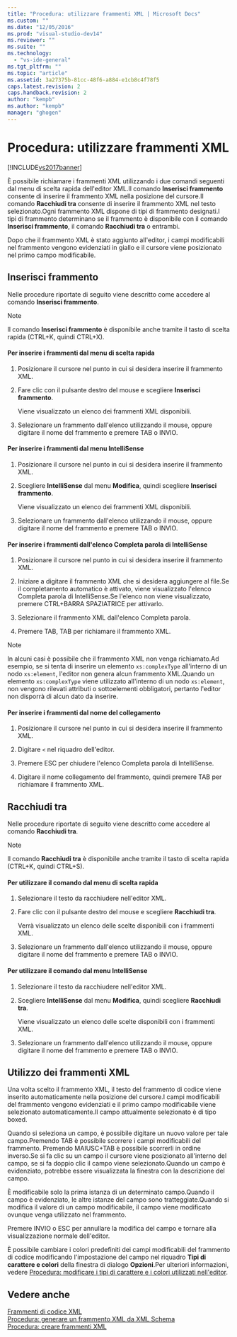 ```yaml
---
title: "Procedura: utilizzare frammenti XML | Microsoft Docs"
ms.custom: ""
ms.date: "12/05/2016"
ms.prod: "visual-studio-dev14"
ms.reviewer: ""
ms.suite: ""
ms.technology: 
  - "vs-ide-general"
ms.tgt_pltfrm: ""
ms.topic: "article"
ms.assetid: 3a27375b-81cc-48f6-a884-e1cb8c4f78f5
caps.latest.revision: 2
caps.handback.revision: 2
author: "kempb"
ms.author: "kempb"
manager: "ghogen"
---
```

# Procedura: utilizzare frammenti XML
[!INCLUDE[vs2017banner](../code-quality/includes/vs2017banner.md)]

È possibile richiamare i frammenti XML utilizzando i due comandi seguenti dal menu di scelta rapida dell'editor XML.Il comando **Inserisci frammento** consente di inserire il frammento XML nella posizione del cursore.Il comando **Racchiudi tra** consente di inserire il frammento XML nel testo selezionato.Ogni frammento XML dispone di tipi di frammento designati.I tipi di frammento determinano se il frammento è disponibile con il comando **Inserisci frammento**, il comando **Racchiudi tra** o entrambi.  
  
 Dopo che il frammento XML è stato aggiunto all'editor, i campi modificabili nel frammento vengono evidenziati in giallo e il cursore viene posizionato nel primo campo modificabile.  
  
## Inserisci frammento  
 Nelle procedure riportate di seguito viene descritto come accedere al comando **Inserisci frammento**.  
  
> [!NOTE]
>  Il comando **Inserisci frammento** è disponibile anche tramite il tasto di scelta rapida \(CTRL\+K, quindi CTRL\+X\).  
  
#### Per inserire i frammenti dal menu di scelta rapida  
  
1.  Posizionare il cursore nel punto in cui si desidera inserire il frammento XML.  
  
2.  Fare clic con il pulsante destro del mouse e scegliere **Inserisci frammento**.  
  
     Viene visualizzato un elenco dei frammenti XML disponibili.  
  
3.  Selezionare un frammento dall'elenco utilizzando il mouse, oppure digitare il nome del frammento e premere TAB o INVIO.  
  
#### Per inserire i frammenti dal menu IntelliSense  
  
1.  Posizionare il cursore nel punto in cui si desidera inserire il frammento XML.  
  
2.  Scegliere **IntelliSense** dal menu **Modifica**, quindi scegliere **Inserisci frammento**.  
  
     Viene visualizzato un elenco dei frammenti XML disponibili.  
  
3.  Selezionare un frammento dall'elenco utilizzando il mouse, oppure digitare il nome del frammento e premere TAB o INVIO.  
  
#### Per inserire i frammenti dall'elenco Completa parola di IntelliSense  
  
1.  Posizionare il cursore nel punto in cui si desidera inserire il frammento XML.  
  
2.  Iniziare a digitare il frammento XML che si desidera aggiungere al file.Se il completamento automatico è attivato, viene visualizzato l'elenco Completa parola di IntelliSense.Se l'elenco non viene visualizzato, premere CTRL\+BARRA SPAZIATRICE per attivarlo.  
  
3.  Selezionare il frammento XML dall'elenco Completa parola.  
  
4.  Premere TAB, TAB per richiamare il frammento XML.  
  
> [!NOTE]
>  In alcuni casi è possibile che il frammento XML non venga richiamato.Ad esempio, se si tenta di inserire un elemento `xs:complexType` all'interno di un nodo `xs:element`, l'editor non genera alcun frammento XML.Quando un elemento `xs:complexType` viene utilizzato all'interno di un nodo `xs:element`, non vengono rilevati attributi o sottoelementi obbligatori, pertanto l'editor non disporrà di alcun dato da inserire.  
  
#### Per inserire i frammenti dal nome del collegamento  
  
1.  Posizionare il cursore nel punto in cui si desidera inserire il frammento XML.  
  
2.  Digitare `<` nel riquadro dell'editor.  
  
3.  Premere ESC per chiudere l'elenco Completa parola di IntelliSense.  
  
4.  Digitare il nome collegamento del frammento, quindi premere TAB per richiamare il frammento XML.  
  
## Racchiudi tra  
 Nelle procedure riportate di seguito viene descritto come accedere al comando **Racchiudi tra**.  
  
> [!NOTE]
>  Il comando **Racchiudi tra** è disponibile anche tramite il tasto di scelta rapida \(CTRL\+K, quindi CTRL\+S\).  
  
#### Per utilizzare il comando dal menu di scelta rapida  
  
1.  Selezionare il testo da racchiudere nell'editor XML.  
  
2.  Fare clic con il pulsante destro del mouse e scegliere **Racchiudi tra**.  
  
     Verrà visualizzato un elenco delle scelte disponibili con i frammenti XML.  
  
3.  Selezionare un frammento dall'elenco utilizzando il mouse, oppure digitare il nome del frammento e premere TAB o INVIO.  
  
#### Per utilizzare il comando dal menu IntelliSense  
  
1.  Selezionare il testo da racchiudere nell'editor XML.  
  
2.  Scegliere **IntelliSense** dal menu **Modifica**, quindi scegliere **Racchiudi tra**.  
  
     Viene visualizzato un elenco delle scelte disponibili con i frammenti XML.  
  
3.  Selezionare un frammento dall'elenco utilizzando il mouse, oppure digitare il nome del frammento e premere TAB o INVIO.  
  
## Utilizzo dei frammenti XML  
 Una volta scelto il frammento XML, il testo del frammento di codice viene inserito automaticamente nella posizione del cursore.I campi modificabili del frammento vengono evidenziati e il primo campo modificabile viene selezionato automaticamente.Il campo attualmente selezionato è di tipo boxed.  
  
 Quando si seleziona un campo, è possibile digitare un nuovo valore per tale campo.Premendo TAB è possibile scorrere i campi modificabili del frammento. Premendo MAIUSC\+TAB è possibile scorrerli in ordine inverso.Se si fa clic su un campo il cursore viene posizionato all'interno del campo, se si fa doppio clic il campo viene selezionato.Quando un campo è evidenziato, potrebbe essere visualizzata la finestra con la descrizione del campo.  
  
 È modificabile solo la prima istanza di un determinato campo.Quando il campo è evidenziato, le altre istanze del campo sono tratteggiate.Quando si modifica il valore di un campo modificabile, il campo viene modificato ovunque venga utilizzato nel frammento.  
  
 Premere INVIO o ESC per annullare la modifica del campo e tornare alla visualizzazione normale dell'editor.  
  
 È possibile cambiare i colori predefiniti dei campi modificabili del frammento di codice modificando l'impostazione del campo nel riquadro **Tipi di carattere e colori** della finestra di dialogo **Opzioni**.Per ulteriori informazioni, vedere [Procedura: modificare i tipi di carattere e i colori utilizzati nell'editor](../Topic/How%20to:%20Change%20Fonts%20and%20Colors%20in%20the%20Editor.md).  
  
## Vedere anche  
 [Frammenti di codice XML](../xml-tools/xml-snippets.md)   
 [Procedura: generare un frammento XML da XML Schema](../xml-tools/how-to-generate-an-xml-snippet-from-an-xml-schema.md)   
 [Procedura: creare frammenti XML](../xml-tools/how-to-create-xml-snippets.md)
